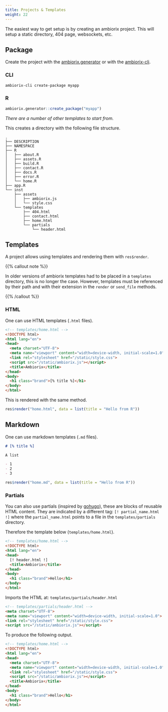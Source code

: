 ```yaml
---
title: Projects & Templates
weight: 22
---
```


The easiest way to get setup is by creating an ambiorix project. This will setup a static directory, 404 page, websockets, etc.

## Package

Create the project with the
[ambiorix.generator](https://github.com/ambiorix-web/ambiorix.generator)
or with the [ambiorix-cli](https://github.com/ambiorix-web/ambiorix-cli).

### CLI

```bash
ambiorix-cli create-package myapp
```

### R

```r
ambiorix.generator::create_package("myapp")
```

_There are a number of other templates to start from._

This creates a directory with the following file structure.

```
.
├── DESCRIPTION
├── NAMESPACE
├── R
│   ├── about.R
│   ├── assets.R
│   ├── build.R
│   ├── contact.R
│   ├── docs.R
│   ├── error.R
│   └── home.R
├── app.R
└── inst
    ├── assets
    │   ├── ambiorix.js
    │   └── style.css
    └── templates
        ├── 404.html
        ├── contact.html
        ├── home.html
        └── partials
            └── header.html
```

## Templates

A project allows using templates and rendering them with `res$render`.

{{% callout note %}}

In older versions of ambiorix templates had to be placed in a
`templates` directory, this is no longer the case.
However, templates must be referenced by their path and with
their extension in the `render` or `send_file` methods.

{{% /callout %}}

### HTML

One can use HTML templates (`.html` files).

```html
<!-- templates/home.html -->
<!DOCTYPE html>
<html lang="en">
<head>
  <meta charset="UTF-8">
  <meta name="viewport" content="width=device-width, initial-scale=1.0">
  <link rel="stylesheet" href="/static/style.css">
  <script src="/static/ambiorix.js"></script>
  <title>Ambiorix</title>
</head>
<body>
  <h1 class="brand">[% title %]</h1>
</body>
</html>
```

This is rendered with the same method.

```r
res$render("home.html", data = list(title = "Hello from R"))
```

## Markdown

One can use markdown templates (`.md` files).

```md
# [% title %]

A list

- 1
- 2
- 3
```

```r
res$render("home.md", data = list(title = "Hello from R"))
```

### Partials

You can also use partials (inspired by [gohugo](https://gohugo.io)), these are blocks of reusable HTML content. They are indicated by a different tag: `[! partial_name.html !]` where the `partial_name.html` points to a file in the `templates/partials` directory.

Therefore the template below (`templates/home.html`).

```html
<!-- templates/home.html -->
<!DOCTYPE html>
<html lang="en">
<head>
  [! header.html !]
  <title>Ambiorix</title>
</head>
<body>
  <h1 class="brand">Hello</h1>
</body>
</html>
```

Imports the HTML at: `templates/partials/header.html`

```html
<!-- templates/partials/header.html -->
<meta charset="UTF-8">
<meta name="viewport" content="width=device-width, initial-scale=1.0">
<link rel="stylesheet" href="/static/style.css">
<script src="/static/ambiorix.js"></script>
```

To produce the following output.

```html
<!-- templates/home.html -->
<!DOCTYPE html>
<html lang="en">
<head>
  <meta charset="UTF-8">
  <meta name="viewport" content="width=device-width, initial-scale=1.0">
  <link rel="stylesheet" href="/static/style.css">
  <script src="/static/ambiorix.js"></script>
  <title>Ambiorix</title>
</head>
<body>
  <h1 class="brand">Hello</h1>
</body>
</html>
```
